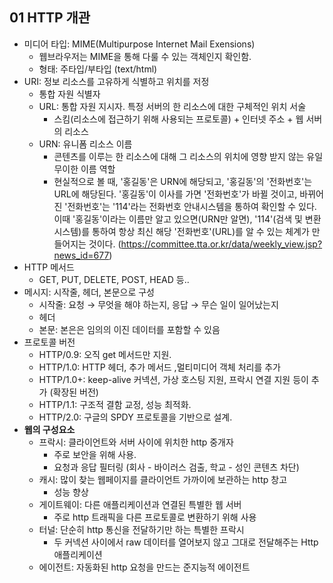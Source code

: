 ## 01 HTTP 개관

- 미디어 타입: MIME(Multipurpose Internet Mail Exensions)
  - 웹브라우저는 MIME을 통해 다룰 수 있는 객체인지 확인함.
  - 형태: 주타입/부타입 (text/html)
- URI: 정보 리소스를 고유하게 식별하고 위치를 저정
  - 통합 자원 식별자
  - URL: 통합 자원 지시자. 특정 서버의 한 리소스에 대한 구체적인 위치 서술
    - 스킴(리소스에 접근하기 위해 사용되는 프로토콜) + 인터넷 주소 + 웹 서버의 리소스
  - URN: 유니폼 리소스 이름
    - 콘텐츠를 이루는 한 리소스에 대해 그 리소스의 위치에 영향 받지 않는 유일무이한 이름 역할
    - 현실적으로 볼 때, '홍길동'은 URN에 해당되고, '홍길동'의 '전화번호'는 URL에 해당된다. '홍길동'이 이사를 가면 '전화번호'가 바뀔 것이고, 바뀌어진 '전화번호'는 '114'라는 전화번호 안내시스템을 통하여 확인할 수 있다. 이때 '홍길동'이라는 이름만 알고 있으면(URN만 알면), '114'(검색 및 변환시스템)를 통하여 항상 최신 해당 '전화번호'(URL)를 알 수 있는 체계가 만들어지는 것이다. (https://committee.tta.or.kr/data/weekly_view.jsp?news_id=677)
- HTTP 메서드
  - GET, PUT, DELETE, POST, HEAD 등..
- 메시지: 시작줄, 헤더, 본문으로 구성
  - 시작줄: 요청 → 무엇을 해야 하는지, 응답 → 무슨 일이 일어났는지
  - 헤더
  - 본문: 본은은 임의의 이진 데이터를 포함할 수 있음
- 프로토콜 버전
  - HTTP/0.9: 오직 get 메서드만 지원.
  - HTTP/1.0: HTTP 헤더, 추가 메서드 ,멀티미디어 객체 처리를 추가
  - HTTP/1.0+: keep-alive 커넥션, 가상 호스팅 지원, 프락시 연결 지원 등이 추가 (확장된 버전)
  - HTTP/1.1: 구조적 결함 교정, 성능 최적화.
  - HTTP/2.0: 구글의 SPDY 프로토콜을 기반으로 설계.
- **웹의 구성요소**
  - 프락시: 클라이언트와 서버 사이에 위치한 http 중개자
    - 주로 보안을 위해 사용.
    - 요청과 응답 필터링 (회사 - 바이러스 검출, 학교 - 성인 콘텐츠 차단)
  - 캐시: 많이 찾는 웹페이지를 클라이언트 가까이에 보관하는 http 창고
    - 성능 향상
  - 게이트웨이: 다른 애플리케이션과 연결된 특별한 웹 서버
    - 주로 http 트래픽을 다른 프로토콜로 변환하기 위해 사용
  - 터널: 단순히 http 통신을 전달하기만 하는 특별한 프락시
    - 두 커넥션 사이에서 raw 데이터를 열어보지 않고 그대로 전달해주는 Http 애플리케이션
  - 에이전트: 자동화된 http 요청을 만드는 준지능적 에이전트
